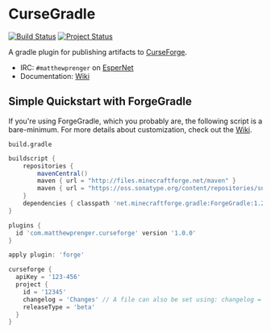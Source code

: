 # CurseGradle

[![Build Status](https://travis-ci.org/matthewprenger/CurseGradle.svg?branch=master)](https://travis-ci.org/matthewprenger/CurseGradle)
[![Project Status](http://stillmaintained.com/matthewprenger/CurseGradle.png)](https://stillmaintained.com/matthewprenger/CurseGradle)

A gradle plugin for publishing artifacts to [CurseForge](http://minecraft.curseforge.com/).

* IRC: `#matthewprenger` on [EsperNet](http://esper.net/)
* Documentation: [Wiki](https://github.com/matthewprenger/CurseGradle/wiki/)

## Simple Quickstart with ForgeGradle
If you're using ForgeGradle, which you probably are, the following script is a bare-minimum. For more details about customization, check out the [Wiki](https://github.com/matthewprenger/CurseGradle/wiki).

`build.gradle`
```gradle
buildscript {
    repositories {
        mavenCentral()
        maven { url = "http://files.minecraftforge.net/maven" }
        maven { url = "https://oss.sonatype.org/content/repositories/snapshots/" }
    }
    dependencies { classpath 'net.minecraftforge.gradle:ForgeGradle:1.2-SNAPSHOT' }
}

plugins {
  id 'com.matthewprenger.curseforge' version '1.0.0'
}

apply plugin: 'forge'

curseforge {
  apiKey = '123-456'
  project {
    id = '12345'
    changelog = 'Changes' // A file can also be set using: changelog = file('changelog.txt')
    releaseType = 'beta'
  }
}
```
